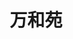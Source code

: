 ---
layout: article
id: 18
title: 万和苑
category: 经典案例
pic: /assets/anli/18.jpg
detail: 万和苑是河北万江集团旗下，河北金博园房地产开发有限公司开发。总占地约50亩, 由航天建筑设计院精心规划设计的，采用法式的设计风格，提供全产品系，户型从90一168m2两室-四室。绿化率35%以上，是万江集团重金打造的国际标准的宜居社区。


---
